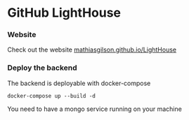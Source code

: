 # GitHub LightHouse

### Website
Check out the website [mathiasgilson.github.io/LightHouse](https://mathiasgilson.github.io/LightHouse/)

### Deploy the backend
The backend is deployable with docker-compose

`docker-compose up --build -d`

You need to have a mongo service running on your machine